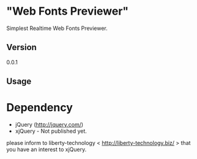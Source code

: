 "Web Fonts Previewer"
=

Simplest Realtime Web Fonts Previewer.

Version
-
0.0.1

Usage
-

Dependency
=
* jQuery (http://jquery.com/)
* xjQuery - Not published yet.

please inform to liberty-technology &lt; http://liberty-technology.biz/ &gt;
that you have an interest to xjQuery. 